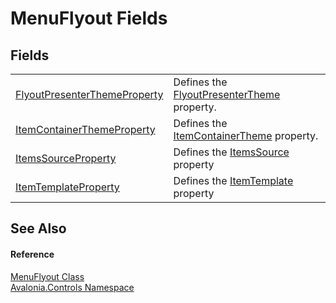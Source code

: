 # MenuFlyout Fields




## Fields
<table>
<tr>
<td><a href="F_Avalonia_Controls_MenuFlyout_FlyoutPresenterThemeProperty">FlyoutPresenterThemeProperty</a></td>
<td>Defines the <a href="P_Avalonia_Controls_MenuFlyout_FlyoutPresenterTheme">FlyoutPresenterTheme</a> property.</td>
</tr>
<tr>
<td><a href="F_Avalonia_Controls_MenuFlyout_ItemContainerThemeProperty">ItemContainerThemeProperty</a></td>
<td>Defines the <a href="P_Avalonia_Controls_MenuFlyout_ItemContainerTheme">ItemContainerTheme</a> property.</td>
</tr>
<tr>
<td><a href="F_Avalonia_Controls_MenuFlyout_ItemsSourceProperty">ItemsSourceProperty</a></td>
<td>Defines the <a href="P_Avalonia_Controls_MenuFlyout_ItemsSource">ItemsSource</a> property</td>
</tr>
<tr>
<td><a href="F_Avalonia_Controls_MenuFlyout_ItemTemplateProperty">ItemTemplateProperty</a></td>
<td>Defines the <a href="P_Avalonia_Controls_MenuFlyout_ItemTemplate">ItemTemplate</a> property</td>
</tr>
</table>

## See Also


#### Reference
<a href="T_Avalonia_Controls_MenuFlyout">MenuFlyout Class</a>  
<a href="N_Avalonia_Controls">Avalonia.Controls Namespace</a>  
